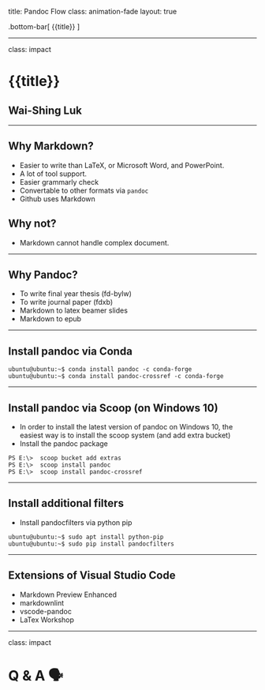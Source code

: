 title: Pandoc Flow
class: animation-fade
layout: true

<!-- This slide will serve as the base layout for all your slides -->
.bottom-bar[
  {{title}}
]

---

class: impact

{{title}}
=========

Wai-Shing Luk
-------------

---

Why Markdown?
-------------

-   Easier to write than LaTeX, or Microsoft Word, and PowerPoint.
-   A lot of tool support.
-   Easier grammarly check
-   Convertable to other formats via `pandoc`
-   Github uses Markdown

Why not?
--------

-   Markdown cannot handle complex document.

---

Why Pandoc?
-----------

-   To write final year thesis (fd-bylw)
-   To write journal paper (fdxb)
-   Markdown to latex beamer slides
-   Markdown to epub

---

Install pandoc via Conda
-------------------------------

``` {.terminal}
ubuntu@ubuntu:~$ conda install pandoc -c conda-forge
ubuntu@ubuntu:~$ conda install pandoc-crossref -c conda-forge
```

---

Install pandoc via Scoop (on Windows 10)
----------------------------------------

-   In order to install the latest version of pandoc on Windows 10, the
    easiest way is to install the scoop system (and add extra bucket)
-   Install the pandoc package

``` {.powershell}
PS E:\>  scoop bucket add extras
PS E:\>  scoop install pandoc
PS E:\>  scoop install pandoc-crossref
```

---

Install additional filters
--------------------------

-   Install pandocfilters via python pip

``` {.terminal}
ubuntu@ubuntu:~$ sudo apt install python-pip
ubuntu@ubuntu:~$ sudo pip install pandocfilters
```

---

Extensions of Visual Studio Code
--------------------------------

-   Markdown Preview Enhanced
-   markdownlint
-   vscode-pandoc
-   LaTex Workshop

---

class: impact

Q & A 🗣️
==========
